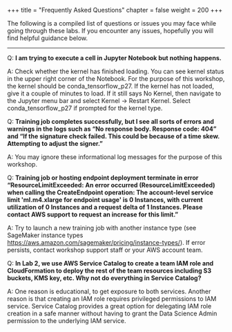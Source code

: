 +++
title = "Frequently Asked Questions"
chapter = false
weight = 200
+++

The following is a compiled list of questions or issues you may face while going through these labs.  If you encounter any issues, hopefully you will find helpful guidance below.

---

 Q: **I am trying to execute a cell in Jupyter Notebook but nothing happens.**

 A: Check whether the kernel has finished loading.  You can see kernel status in the upper right corner of the Notebook.  For the purpose of this workshop, the kernel should be conda_tensorflow_p27.  If the kernel has not loaded, give it a couple of minutes to load.  If it still says No Kernel, then navigate to the Jupyter menu bar and select Kernel → Restart Kernel. Select conda_tensorflow_p27 if prompted for the kernel type.

 Q: **Training job completes successfully, but I see all sorts of errors and warnings in the logs such as “No response body. Response code: 404” and “If the signature check failed. This could be because of a time skew. Attempting to adjust the signer.”**
 
 A: You may ignore these informational log messages for the purpose of this workshop.

 Q: **Training job or hosting endpoint deployment terminate in error “ResourceLimitExceeded: An error occurred (ResourceLimitExceeded) when calling the CreateEndpoint operation: The account-level service limit 'ml.m4.xlarge for endpoint usage' is 0 Instances, with current utilization of 0 Instances and a request delta of 1 Instances. Please contact AWS support to request an increase for this limit.”**

 A: Try to launch a new training job with another instance type (see SageMaker instance types https://aws.amazon.com/sagemaker/pricing/instance-types/). If error persists, contact workshop support staff or your AWS account team.

 Q: **In Lab 2, we use AWS Service Catalog to create a team IAM role and CloudFormation to deploy the rest of the team resources including S3 buckets, KMS key, etc.  Why not do everything in Service Catalog?**

 A: One reason is educational, to get exposure to both services.  Another reason is that creating an IAM role requires privileged permissions to IAM service.  Service Catalog provides a great option for delegating IAM role creation in a safe manner without having to grant the Data Science Admin permission to the underlying IAM service. 

